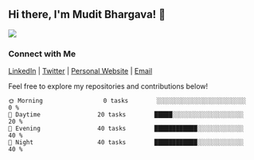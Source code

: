 ## Hi there, I'm Mudit Bhargava! 👋

![](https://komarev.com/ghpvc/?username=muditbhargava66&color=green)

### Connect with Me

[LinkedIn](https://www.linkedin.com/in/mudit-b07/) | [Twitter](https://twitter.com/mudit_bhargava_) | [Personal Website](https://muditbhargava66.github.io/notes/) | [Email](mailto:muditbhargava666@gamil.com)

Feel free to explore my repositories and contributions below!

```text
🌞 Morning                 0 tasks        ░░░░░░░░░░░░░░░░░░░░░░░░░    0 % 
🌆 Daytime                20 tasks        █████░░░░░░░░░░░░░░░░░░░░   20 %
🌃 Evening                40 tasks        ████████████░░░░░░░░░░░░░   40 %
🌙 Night                  40 tasks        ████████████░░░░░░░░░░░░░   40 %
```
<!--
**muditbhargava66/muditbhargava66** is a ✨ _special_ ✨ repository because its `README.md` (this file) appears on your GitHub profile.

Here are some ideas to get you started:

- 🔭 I’m currently working on ...
- 🌱 I’m currently learning ...
- 👯 I’m looking to collaborate on ...
- 🤔 I’m looking for help with ...
- 💬 Ask me about ...
- 📫 How to reach me: ...
- 😄 Pronouns: ...
- ⚡ Fun fact: ...
-->
